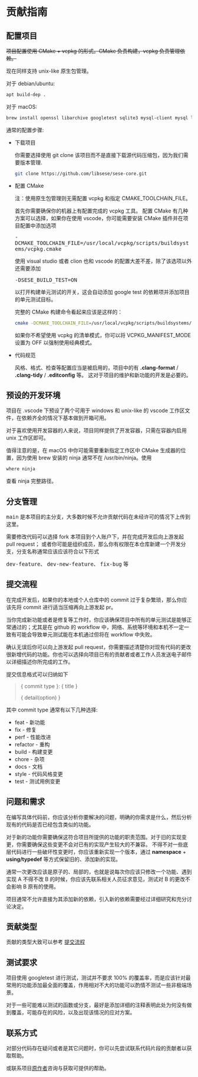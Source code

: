# 贡献指南

## 配置项目

~~项目配置使用 CMake + vcpkg 的形式。CMake 负责构建，vcpkg 负责管理依赖。~~

现在同样支持 unix-like 原生包管理。

对于 debian/ubuntu:

```bash
apt build-dep .
```

对于 macOS:

```bash
brew install openssl libarchive googletest sqlite3 mysql-client mysql libpq asio
```

通常的配置步骤:

- 下载项目

  你需要选择使用 git clone 该项目而不是直接下载源代码压缩包，因为我们需要版本管理.
  ```bash
  git clone https://github.com/libsese/sese-core.git
  ```

- 配置 CMake

  注：使用原生包管理则无需配置 vcpkg 和指定 CMAKE_TOOLCHAIN_FILE。

  首先你需要确保你的机器上有配置完成的 vcpkg 工具。
  配置 CMake 有几种方案可以选择，如果你在使用 vscode，你可能需要安装 CMake 插件并在项目配置中添加选项

  <kbd>-DCMAKE_TOOLCHAIN_FILE=/usr/local/vcpkg/scripts/buildsystems/vcpkg.cmake</kbd>

  使用 visual studio 或者 clion 也和 vscode 的配置大差不差，除了该选项以外还需要添加

  <kbd>-DSESE_BUILD_TEST=ON</kbd>

  以打开构建单元测试的开关，这会自动添加 google test 的依赖项并添加项目的单元测试目标。

  完整的 CMake 构建命令看起来应该是这样的：
  ```bash
  cmake -DCMAKE_TOOLCHAIN_FILE=/usr/local/vcpkg/scripts/buildsystems/vcpkg.cmake -DSESE_BUILD_TEST=ON
  ```

  如果你不希望使用 vcpkg 的清单模式，你可以将 VCPKG_MANIFEST_MODE 设置为 OFF 以强制使用经典模式。

- 代码规范

  风格、格式、检查等配置应当是被启用的，项目中的有 **.clang-format** / **.clang-tidy** / **.editconfig** 等。
  这对于项目的维护和新功能的开发是必要的。

## 预设的开发环境

项目在 .vscode 下预设了两个可用于 windows 和 unix-like 的 vscode 工作区文件，在依赖齐全的情况下基本做到开箱可用。

对于喜欢使用开发容器的人来说，项目同样提供了开发容器，只需在容器内启用 unix 工作区即可。

值得注意的是，在 macOS 中你可能需要重新指定工作区中 CMake 生成器的位置，因为使用 brew 安装的 ninja 通常不在 /usr/bin/ninja。使用

```bash
where ninja
```
查看 ninja 完整路径。

## 分支管理

<kbd>main</kbd> 是本项目的主分支，大多数时候不允许贡献代码在未经许可的情况下上传到这里。

需要修改代码可以选择 fork 本项目到个人账户下，并在完成开发后向上游发起 pull request；
或者你可能是组织成员，那么你有权限在本仓库新建一个开发分支，分支名称通常应该应该符合以下形式

<kbd>dev-feature</kbd>、
<kbd>dev-new-feature</kbd>、
<kbd>fix-bug</kbd> 等

## 提交流程

在完成开发后，如果你的本地或个人仓库中的 commit 过于复杂繁琐，那么你应该先将 commit 进行适当压缩再向上游发起 pr。

当你完成新功能或者是修复等工作时，你应该确保项目中所有的单元测试是能够正常通过的；尤其是在 github 的 workflow
中，网络、系统等环境和本机不一定一致有可能会导致单元测试能在本机通过但将在 workflow 中失败。

确认无误后你可以向上游发起 pull request，你需要描述清楚你对现有代码的更改很新增代码的功能。你也可以选择向项目已有的贡献者或者工作人员发送电子邮件以详细描述你所完成的工作。

提交信息格式可以归纳如下

> { commit type }: { title }
>
> { detail(option) }

其中 commit type 通常有以下几种选择:

- feat - 新功能
- fix - 修复
- perf - 性能改进
- refactor - 重构
- build - 构建变更
- chore - 杂项
- docs - 文档
- style - 代码风格变更
- test - 测试用例变更

## 问题和需求

在编写具体代码前，你应该分析你要解决的问题，明确的你需求是什么，然后分析现有的代码是否已经包含类似的功能。

对于新的功能你需要确保这符合项目所提供的功能的职责范围。对于旧的实现变更，你需要确保这些变更不会对已有的实现产生较大的不兼容。
不得不对一些底层代码进行一些破坏性变更时，你应该重新实现一个版本，通过 **namespace** + **using/typedef** 等方式保留旧的、添加新的实现。

通常一次更改应该是原子的、局部的，也就是说每次你应该只修改一个功能、遇到实现 A 不得不改 B 的时候，你应该先联系相关人员征求意见，测试对 B 的更改不会影响 B 原有的使用。

项目通常不允许直接为其添加新的依赖，引入新的依赖需要经过详细研究和充分讨论决定。

## 贡献类型

贡献的类型大致可以参考 [提交流程](#提交流程)

## 测试要求

项目使用 googletest 进行测试，测试并不要求 100% 的覆盖率，而是应该针对最常用的功能添加最全面的覆盖，作用相对不大的功能可以酌情不测试一些非极端场景。

对于一些可能难以测试的函数或分支，最好是添加详细的注释表明此处为何没有做到覆盖，可能存在的风险，以及出现该情况的应对方案。

## 联系方式

对部分代码存在疑问或者是其它问题时，你可以先尝试联系代码片段的贡献者以获取帮助。

或联系项目[原作者](https://github.com/shiinasama/)咨询与获取可提供的帮助。